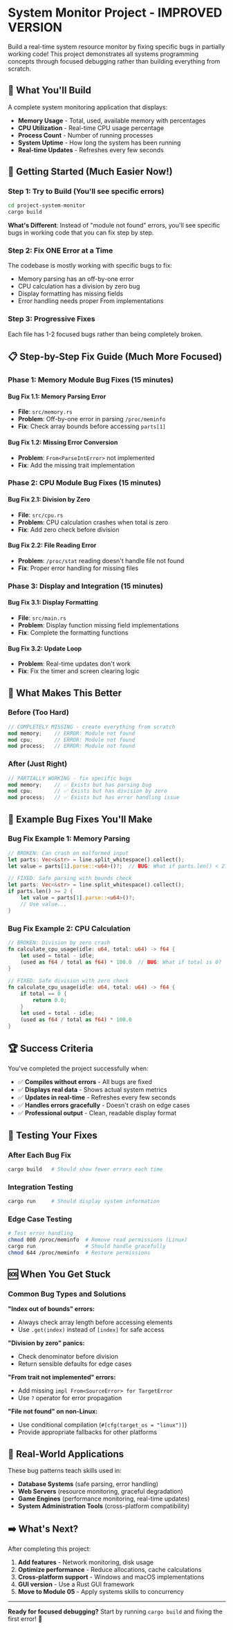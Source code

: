# System Monitor Project - IMPROVED VERSION

Build a real-time system resource monitor by fixing specific bugs in partially working code! This project demonstrates all systems programming concepts through focused debugging rather than building everything from scratch.

## 🎯 What You'll Build

A complete system monitoring application that displays:
- **Memory Usage** - Total, used, available memory with percentages
- **CPU Utilization** - Real-time CPU usage percentage  
- **Process Count** - Number of running processes
- **System Uptime** - How long the system has been running
- **Real-time Updates** - Refreshes every few seconds

## 🚀 Getting Started (Much Easier Now!)

### **Step 1: Try to Build (You'll see specific errors)**
```bash
cd project-system-monitor
cargo build
```

**What's Different**: Instead of "module not found" errors, you'll see specific bugs in working code that you can fix step by step.

### **Step 2: Fix ONE Error at a Time**
The codebase is mostly working with specific bugs to fix:
- Memory parsing has an off-by-one error
- CPU calculation has a division by zero bug
- Display formatting has missing fields
- Error handling needs proper From implementations

### **Step 3: Progressive Fixes**
Each file has 1-2 focused bugs rather than being completely broken.

## 📋 Step-by-Step Fix Guide (Much More Focused)

### **Phase 1: Memory Module Bug Fixes (15 minutes)**

#### Bug Fix 1.1: Memory Parsing Error
- **File**: `src/memory.rs`
- **Problem**: Off-by-one error in parsing `/proc/meminfo`
- **Fix**: Check array bounds before accessing `parts[1]`

#### Bug Fix 1.2: Missing Error Conversion
- **Problem**: `From<ParseIntError>` not implemented
- **Fix**: Add the missing trait implementation

### **Phase 2: CPU Module Bug Fixes (15 minutes)**

#### Bug Fix 2.1: Division by Zero
- **File**: `src/cpu.rs`
- **Problem**: CPU calculation crashes when total is zero
- **Fix**: Add zero check before division

#### Bug Fix 2.2: File Reading Error
- **Problem**: `/proc/stat` reading doesn't handle file not found
- **Fix**: Proper error handling for missing files

### **Phase 3: Display and Integration (15 minutes)**

#### Bug Fix 3.1: Display Formatting
- **File**: `src/main.rs`
- **Problem**: Display function missing field implementations
- **Fix**: Complete the formatting functions

#### Bug Fix 3.2: Update Loop
- **Problem**: Real-time updates don't work
- **Fix**: Fix the timer and screen clearing logic

## 🔧 What Makes This Better

### **Before (Too Hard)**
```rust
// COMPLETELY MISSING - create everything from scratch
mod memory;    // ERROR: Module not found
mod cpu;       // ERROR: Module not found  
mod process;   // ERROR: Module not found
```

### **After (Just Right)**
```rust
// PARTIALLY WORKING - fix specific bugs
mod memory;    // ✅ Exists but has parsing bug
mod cpu;       // ✅ Exists but has division by zero
mod process;   // ✅ Exists but has error handling issue
```

## 🐛 Example Bug Fixes You'll Make

### Bug Fix Example 1: Memory Parsing
```rust
// BROKEN: Can crash on malformed input
let parts: Vec<&str> = line.split_whitespace().collect();
let value = parts[1].parse::<u64>()?;  // BUG: What if parts.len() < 2?

// FIXED: Safe parsing with bounds check
let parts: Vec<&str> = line.split_whitespace().collect();
if parts.len() >= 2 {
    let value = parts[1].parse::<u64>()?;
    // Use value...
}
```

### Bug Fix Example 2: CPU Calculation
```rust
// BROKEN: Division by zero crash
fn calculate_cpu_usage(idle: u64, total: u64) -> f64 {
    let used = total - idle;
    (used as f64 / total as f64) * 100.0  // BUG: What if total is 0?
}

// FIXED: Safe division with zero check
fn calculate_cpu_usage(idle: u64, total: u64) -> f64 {
    if total == 0 {
        return 0.0;
    }
    let used = total - idle;
    (used as f64 / total as f64) * 100.0
}
```

## 🏆 Success Criteria

You've completed the project successfully when:

- ✅ **Compiles without errors** - All bugs are fixed
- ✅ **Displays real data** - Shows actual system metrics
- ✅ **Updates in real-time** - Refreshes every few seconds
- ✅ **Handles errors gracefully** - Doesn't crash on edge cases
- ✅ **Professional output** - Clean, readable display format

## 🧪 Testing Your Fixes

### **After Each Bug Fix**
```bash
cargo build   # Should show fewer errors each time
```

### **Integration Testing**
```bash
cargo run     # Should display system information
```

### **Edge Case Testing**
```bash
# Test error handling
chmod 000 /proc/meminfo  # Remove read permissions (Linux)
cargo run                # Should handle gracefully
chmod 644 /proc/meminfo  # Restore permissions
```

## 🆘 When You Get Stuck

### **Common Bug Types and Solutions**

**"Index out of bounds" errors:**
- Always check array length before accessing elements
- Use `.get(index)` instead of `[index]` for safe access

**"Division by zero" panics:**
- Check denominator before division
- Return sensible defaults for edge cases

**"From trait not implemented" errors:**
- Add missing `impl From<SourceError> for TargetError`
- Use `?` operator for error propagation

**"File not found" on non-Linux:**
- Use conditional compilation (`#[cfg(target_os = "linux")]`)
- Provide appropriate fallbacks for other platforms

## 🔗 Real-World Applications

These bug patterns teach skills used in:
- **Database Systems** (safe parsing, error handling)
- **Web Servers** (resource monitoring, graceful degradation)  
- **Game Engines** (performance monitoring, real-time updates)
- **System Administration Tools** (cross-platform compatibility)

## ➡️ What's Next?

After completing this project:

1. **Add features** - Network monitoring, disk usage
2. **Optimize performance** - Reduce allocations, cache calculations  
3. **Cross-platform support** - Windows and macOS implementations
4. **GUI version** - Use a Rust GUI framework
5. **Move to Module 05** - Apply systems skills to concurrency

---

**Ready for focused debugging?** Start by running `cargo build` and fixing the first error! 🔧